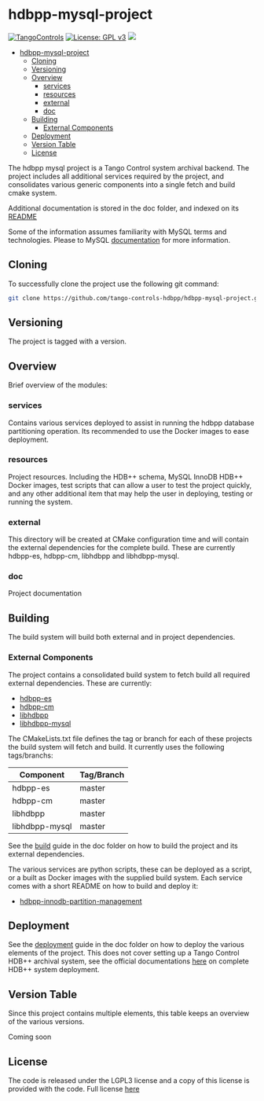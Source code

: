 # hdbpp-mysql-project

[![TangoControls](https://img.shields.io/badge/-Tango--Controls-7ABB45.svg?style=flat&logo=%20data%3Aimage%2Fpng%3Bbase64%2CiVBORw0KGgoAAAANSUhEUgAAACAAAAAkCAYAAADo6zjiAAAABHNCSVQICAgIfAhkiAAAAAlwSFlzAAALEwAACxMBAJqcGAAAAsFJREFUWIXtl01IFVEYht9zU%2FvTqOxShLowlOgHykWUGEjUKqiocB1FQURB0KJaRdGiaFM7gzZRLWpTq2olhNQyCtpYCP1gNyIoUTFNnxZzRs8dzvw4Q6564XLnfOf73vedc2a%2BmZEKALgHrC3CUUR8CxZFeEoFalsdM4uLmMgFoIlZLJp3A9ZE4S2oKehhlaR1BTnyg2ocnW%2FxsxEDhbYij4EPVncaeASMAavnS%2FwA8NMaqACNQCew3f4as3KZOYh2SuqTVJeQNiFpn6QGSRVjTH9W%2FiThvcCn6H6n4BvQDvQWFT%2BSIDIFDAKfE3KOAQeBfB0XGPeQvgE67P8ZoB44DvTHmFgJdOQRv%2BUjc%2BavA9siNTWemgfA3TwGquCZ3w8szFIL1ALngIZorndvgJOR0GlP2gtJkzH%2Bd0fGFxW07NqY%2FCrx5QRXcYjbCbmxF1dkBSbi8kpACah3Yi2Sys74cVyxMWY6bk5BTwgRe%2BYlSzLmxNpU3aBeJogk4XWWpJKUeiap3RJYCpQj4QWZDQCuyIAk19Auj%2BAFYGZZjTGjksaBESB8P9iaxUBIaJzjZcCQcwHdj%2BS2Al0xPOeBYYKHk4vfmQ3Y8YkIwRUb7wQGU7j2ePrA1URx93ayd8UpD8klyPbSQfCOMIO05MbI%2BDvwBbjsMdGTwlX21AAMZzEerkaI9zFkP4AeYCPBg6gNuEb6I%2FthFgN1KSQupqzoRELOSed4DGiJala1UmOMr2U%2Bl%2FTWEy9Japa%2Fy41IWi%2FJ3d4%2FkkaAw0Bz3AocArqApwTvet3O3GbgV8qqjAM7bf4N4KMztwTodcYVyelywKSCD5V3xphNXoezuTskNSl4bgxJ6jPGVJJqbN0aSV%2Bd0M0aO7FCs19Jo2lExphXaTkxdRVgQFK7DZVDZ8%2BcpdmQh3wuILh7ut3AEyt%2B51%2BL%2F0cUfwFOX0t0StltmQAAAABJRU5ErkJggg%3D%3D)](http://www.tango-controls.org) [![License: GPL v3](https://img.shields.io/badge/License-GPL%20v3-blue.svg)](https://www.gnu.org/licenses/gpl-3.0) [![](https://img.shields.io/github/release/tango-controls-hdbpp/hdbpp-mysql-project.svg)](https://github.com/tango-controls-hdbpp/hdbpp-mysql-project/releases)

- [hdbpp-mysql-project](#hdbpp-mysql-project)
  - [Cloning](#Cloning)
  - [Versioning](#Versioning)
  - [Overview](#Overview)
    - [services](#services)
    - [resources](#resources)
    - [external](#external)
    - [doc](#doc)
  - [Building](#Building)
    - [External Components](#External-Components)
  - [Deployment](#Deployment)
  - [Version Table](#Version-Table)
  - [License](#License)

The hdbpp mysql project is a Tango Control system archival backend. The project includes all additional services required by the project, and consolidates various generic components into a single fetch and build cmake system.

Additional documentation is stored in the doc folder, and indexed on its [README](doc/)

Some of the information assumes familiarity with MySQL terms and technologies. Please to MySQL [documentation](https://dev.mysql.com/doc/) for more information.

## Cloning 

To successfully clone the project use the following git command:

```bash
git clone https://github.com/tango-controls-hdbpp/hdbpp-mysql-project.git
```

## Versioning

The project is tagged with a version. 

## Overview

Brief overview of the modules:

### services

Contains various services deployed to assist in running the hdbpp database partitioning operation. Its recommended to use the Docker images to ease deployment.

### resources

Project resources. Including the HDB++ schema, MySQL InnoDB HDB++ Docker images, test scripts that can allow a user to test the project quickly, and any other additional item that may help the user in deploying, testing or running the system.

### external

This directory will be created at CMake configuration time and will contain the external dependencies for the complete build. These are currently hdbpp-es, hdbpp-cm, libhdbpp and libhdbpp-mysql.

### doc

Project documentation

## Building

The build system will build both external and in project dependencies.

### External Components

The project contains a consolidated build system to fetch build all required external dependencies. These are currently:

- [hdbpp-es](https://github.com/tango-controls-hdbpp/hdbpp-es)
- [hdbpp-cm](https://github.com/tango-controls-hdbpp/hdbpp-cm)
- [libhdbpp](https://github.com/tango-controls-hdbpp/libhdbpp)
- [libhdbpp-mysql](https://github.com/tango-controls-hdbpp/libhdbpp-mysql)

The CMakeLists.txt file defines the tag or branch for each of these projects the build system will fetch and build. It currently uses the following tags/branchs:

| Component | Tag/Branch |
|------|-----|
| hdbpp-es | master |
| hdbpp-cm | master |
| libhdbpp | master |
| libhdbpp-mysql | master |

See the [build](doc/build.md) guide in the doc folder on how to build the project and its external dependencies.

The various services are python scripts, these can be deployed as a script, or a built as Docker images with the supplied build system. Each service comes with a short README on how to build and deploy it:

- [hdbpp-innodb-partition-management](services/hdbpp-innodb-partition-management)

## Deployment

See the [deployment](doc/deployment.md) guide in the doc folder on how to deploy the various elements of the project. This does not cover setting up a Tango Control HDB++ archival system, see the official documentations [here](https://tango-controls.readthedocs.io/en/latest) on complete HDB++ system deployment.

## Version Table

Since this project contains multiple elements, this table keeps an overview of the various versions.

Coming soon

## License

The code is released under the LGPL3 license and a copy of this license is provided with the code. Full license [here](LICENSE.md)
